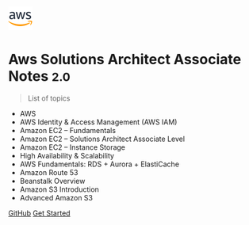 <!-- _coverpage.md -->

![logo](favicon.ico)

# Aws Solutions Architect Associate Notes <small>2.0</small>

> List of topics

- AWS
- AWS Identity & Access Management (AWS IAM)
- Amazon EC2 – Fundamentals
- Amazon EC2 – Solutions Architect Associate Level
- Amazon EC2 – Instance Storage
- High Availability & Scalability
- AWS Fundamentals: RDS + Aurora + ElastiCache
- Amazon Route 53
- Beanstalk Overview
- Amazon S3 Introduction
- Advanced Amazon S3

[GitHub](https://github.com/asifvora/aws-solutions-architect-associate-notes)
[Get Started](#aws-solutions-architect-associate-notes)
